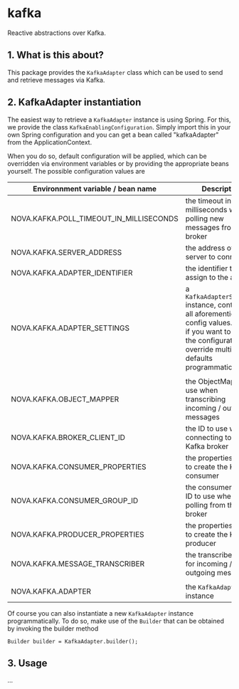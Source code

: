kafka
=========

Reactive abstractions over Kafka.

## 1. What is this about?
This package provides the ```KafkaAdapter``` class which can be used to 
send and retrieve messages via Kafka. 

## 2. KafkaAdapter instantiation

The easiest way to retrieve a ```KafkaAdapter``` instance is using Spring. For this, we provide
the class ```KafkaEnablingConfiguration```. Simply import this in your own Spring configuration
and you can get a bean called "kafkaAdapter" from the ApplicationContext.

When you do so, default configuration will be applied, which can be overridden via
environment variables or by providing the appropriate beans yourself. The possible
configuration values are

  | Environnment variable / bean name       | Description                                                           | Default value |
  |-----------------------------------------|-----------------------------------------------------------------------|---------------|
  | NOVA.KAFKA.POLL_TIMEOUT_IN_MILLISECONDS | the timeout in milliseconds when polling new messages from the broker | 1000 (1s) |
  | NOVA.KAFKA.SERVER_ADDRESS               | the address of the server to connect to                               | Message.DEFAULT_PRIORITY |
  | NOVA.KAFKA.ADAPTER_IDENTIFIER           | the identifier to assign to the adapter                               | <null> |
  | NOVA.KAFKA.ADAPTER_SETTINGS             | a ```KafkaAdapterSettings``` instance, containing all aforementioned config values. Handy if you want to read the configuration or override multiple defaults programmatically. |  |
  | | | |
  | NOVA.KAFKA.OBJECT_MAPPER                | the ObjectMapper to use when transcribing incoming / outgoing messages| default ObjectMapper, for details see [here](../comm/README.md) |
  | NOVA.KAFKA.BROKER_CLIENT_ID             | the ID to use when connecting to the Kafka broker                     |  |
  | NOVA.KAFKA.CONSUMER_PROPERTIES          | the properties to use to create the Kafka consumer                    |  |
  | NOVA.KAFKA.CONSUMER_GROUP_ID            | the consumer group ID to use when polling from the broker             |  |
  | NOVA.KAFKA.PRODUCER_PROPERTIES          | the properties to use to create the Kafka producer                    |  |
  | NOVA.KAFKA.MESSAGE_TRANSCRIBER          | the transcriber to use for incoming / outgoing messages               | default transcriber, for details see [here](../comm/README.md) |
  | | | |
  | NOVA.KAFKA.ADAPTER                      | the ```KafkaAdapter``` instance                                       |  |


Of course you can also instantiate a new ```KafkaAdapter``` instance programmatically. To do so,
make use of the ```Builder``` that can be obtained by invoking the builder method
 
```
Builder builder = KafkaAdapter.builder();
```


## 3. Usage

...

